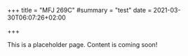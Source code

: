 +++
title = "MFJ 269C"
#summary = "test"
date = 2021-03-30T06:07:26+02:00

+++

This is a placeholder page. Content is coming soon!
